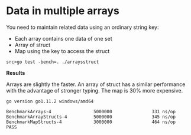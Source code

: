 # Data in multiple arrays

You need to maintain related data using an ordinary string key:
- Each array contains one data of one set
- Array of struct
- Map using the key to access the struct

`src>go test -bench=. ./arraysstruct` 

**Results**

Arrays are slightly the faster.
An array of struct has a similar performance with the advantage of stronger typing.
The map is 30% more expensive.

```
go version go1.11.2 windows/amd64

BenchmarkArrays-4                5000000               331 ns/op
BenchmarkArrayStructs-4          5000000               345 ns/op
BenchmarkMapStructs-4            3000000               464 ns/op
PASS
```
